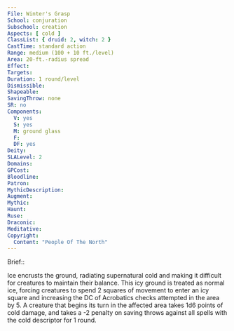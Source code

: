 ```yaml
---
File: Winter's Grasp
School: conjuration
Subschool: creation
Aspects: [ cold ]
ClassList: { druid: 2, witch: 2 }
CastTime: standard action
Range: medium (100 + 10 ft./level)
Area: 20-ft.-radius spread
Effect: 
Targets: 
Duration: 1 round/level
Dismissible: 
Shapeable: 
SavingThrow: none
SR: no
Components:
  V: yes
  S: yes
  M: ground glass
  F: 
  DF: yes
Deity: 
SLALevel: 2
Domains: 
GPCost: 
Bloodline: 
Patron: 
MythicDescription: 
Augment: 
Mythic: 
Haunt: 
Ruse: 
Draconic: 
Meditative: 
Copyright:
  Content: "People Of The North"
---
```

Brief:: 

Ice encrusts the ground, radiating supernatural cold and making it difficult for creatures to maintain their balance. This icy ground is treated as normal ice, forcing creatures to spend 2 squares of movement to enter an icy square and increasing the DC of Acrobatics checks attempted in the area by 5. A creature that begins its turn in the affected area takes 1d6 points of cold damage, and takes a -2 penalty on saving throws against all spells with the cold descriptor for 1 round.
